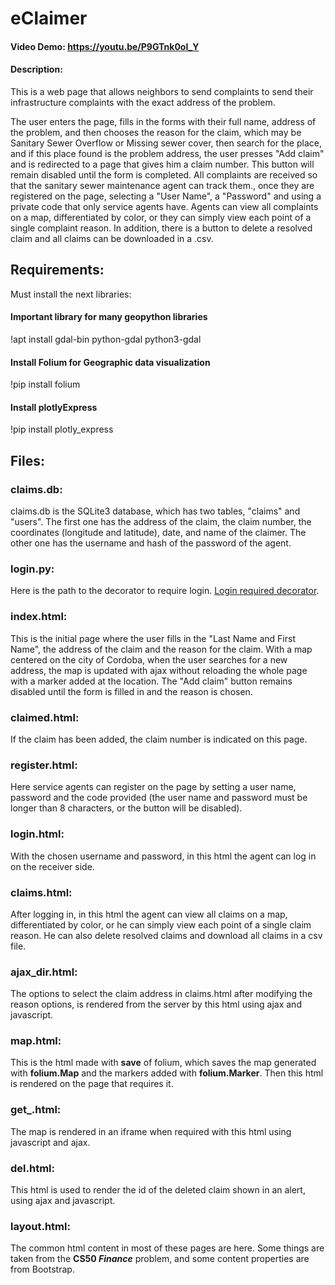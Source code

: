 # eClaimer
#### Video Demo:  <https://youtu.be/P9GTnk0oI_Y>
#### Description:
This is a web page that allows neighbors to send complaints to send their infrastructure complaints with the exact address of the problem.

The user enters the page, fills in the forms with their full name, address of the problem, and then chooses the reason for the claim, which may be Sanitary Sewer Overflow or Missing sewer cover, then search for the place, and if this place found is  the problem address, the user presses "Add claim" and is redirected to a page that gives him a claim number. This button will remain disabled until the form is completed.
All complaints are received so that the sanitary sewer maintenance agent can track them., once they are registered on the page, selecting a "User Name", a "Password" and using a private code that only service agents have. Agents can view all complaints on a map, differentiated by color, or they can simply view each point of a single complaint reason. In addition, there is a button to delete a resolved claim and all claims can be downloaded in a .csv.
## Requirements:
  Must install the next libraries:
#### Important library for many geopython libraries
!apt install gdal-bin python-gdal python3-gdal
#### Install Folium for Geographic data visualization
!pip install folium
#### Install plotlyExpress
!pip install plotly_express
## Files:
### claims.db:
claims.db is the SQLite3 database, which has two tables, "claims" and "users". The first one has the address of the claim, the claim number, the coordinates (longitude and latitude), date, and name of the claimer. The other one has the username and hash of the password of the agent.
### login.py:
Here is the path to the decorator to require login. [Login required decorator](https://flask.palletsprojects.com/en/1.1.x/patterns/viewdecorators/).
### index.html:
This is the initial page where the user fills in the "Last Name and First Name", the address of the claim and the reason for the claim. With a map centered on the city of Cordoba, when the user searches for a new address, the map is updated with ajax without reloading the whole page with a marker added at the location. The "Add claim" button remains disabled until the form is filled in and the reason is chosen.
### claimed.html:
If the claim has been added, the claim number is indicated on this page.
### register.html:
Here service agents can register on the page by setting a user name, password and the code provided (the user name and password must be longer than 8 characters, or the button will be disabled).
### login.html:
With the chosen username and password, in this html the agent can log in on the receiver side.
### claims.html:
After logging in, in this html the agent can view all claims on a map, differentiated by color, or he can simply view each point of a single claim reason. He can also delete resolved claims and download all claims in a csv file.
### ajax_dir.html:
The options to select the claim address in claims.html after modifying the reason options, is rendered from the server by this html using ajax and javascript.
### map.html:
This is the html made with **save** of folium, which saves the map generated with **folium.Map** and the markers added with **folium.Marker**. Then this html is rendered on the page that requires it.
### get_.html:
The map is rendered in an iframe when required with this html using javascript and ajax.
### del.html:
This html is used to render the id of the deleted claim shown in an alert, using ajax and javascript.
### layout.html:
The common html content in most of these pages are here. Some things are taken from the **CS50 *Finance*** problem, and some content properties are from Bootstrap.

